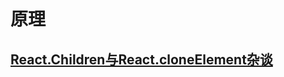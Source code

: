 # 原理

## [React.Children与React.cloneElement杂谈](https://juejin.im/post/5db957e2f265da4d1b51cc2c)





